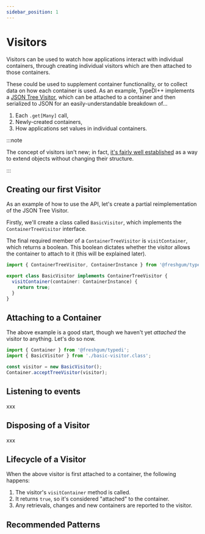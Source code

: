 ```yaml
---
sidebar_position: 1
---
```


# Visitors

Visitors can be used to watch how applications interact with individual containers,
through creating individual visitors which are then attached to those containers.

These could be used to supplement container functionality, or to collect data on how
each container is used. As an example, TypeDI++ implements a [JSON Tree Visitor][source-json-tree-visitor],
which can be attached to a container and then serialized to JSON for an easily-understandable breakdown of...

1. Each `.get[Many]` call,
2. Newly-created containers,
3. How applications set values in individual containers.

:::note

The concept of visitors isn't new; in fact, [it's fairly well established][wikipedia-visitor-pattern]
as a way to extend objects without changing their structure.

:::

## Creating our first Visitor

As an example of how to use the API, let's create a partial reimplementation of the JSON Tree Visitor.

Firstly, we'll create a class called `BasicVisitor`, which implements the `ContainerTreeVisitor` interface.

The final required member of a `ContainerTreeVisitor` is `visitContainer`, which returns a boolean.
This boolean dictates whether the visitor allows the container to attach to it (this will be explained later).

```ts src="app/basic-visitor.class.ts"
import { ContainerTreeVisitor, ContainerInstance } from '@freshgum/typedi';

export class BasicVisitor implements ContainerTreeVisitor {
  visitContainer(container: ContainerInstance) {
    return true;
  }
}
```

## Attaching to a Container

The above example is a good start, though we haven't yet _attached_ the visitor to anything. Let's do so now.

```ts src="app/main.ts"
import { Container } from '@freshgum/typedi';
import { BasicVisitor } from './basic-visitor.class';

const visitor = new BasicVisitor();
Container.acceptTreeVisitor(visitor);
```

## Listening to events

xxx

## Disposing of a Visitor

xxx

## Lifecycle of a Visitor

When the above visitor is first attached to a container, the following happens:

1. The visitor's `visitContainer` method is called.
2. It returns `true`, so it's considered "attached" to the container.
3. Any retrievals, changes and new containers are reported to the visitor.

## Recommended Patterns

[wikipedia-visitor-pattern]: https://en.wikipedia.org/wiki/Visitor_pattern

<!-- Todo: change this to the develop/ branch once merged -->

[source-json-tree-visitor]: https://github.com/freshgum-bubbles/typedi/blob/16fe6517ae8298ca82e2c4119d2ff5ca3c3dea64/src/contrib/visitors/inspectors/json-inspector/json-container-inspector.class.mts
